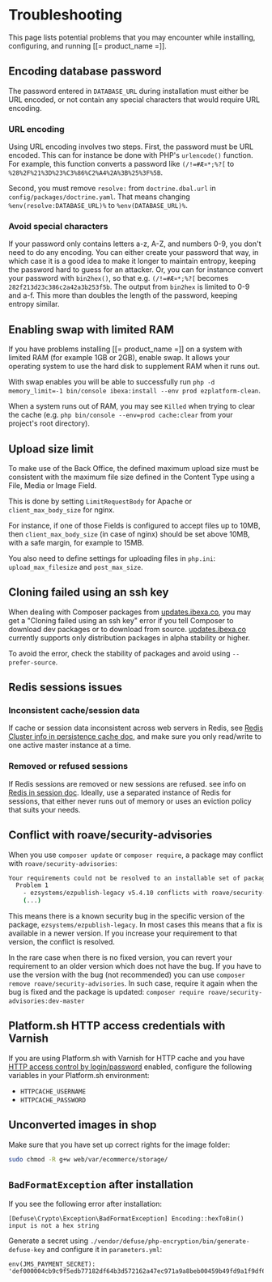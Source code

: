 # Troubleshooting

This page lists potential problems that you may encounter while installing, configuring, and running [[= product_name =]].

## Encoding database password

The password entered in `DATABASE_URL` during installation must either be URL encoded,
or not contain any special characters that would require URL encoding.

### URL encoding

Using URL encoding involves two steps. First, the password must be URL encoded. This can for instance be done with PHP's `urlencode()` function.
For example, this function converts a password like `(/!=#Æ¤*;%?[` to `%28%2F%21%3D%23%C3%86%C2%A4%2A%3B%25%3F%5B`.

Second, you must remove `resolve:` from `doctrine.dbal.url` in `config/packages/doctrine.yaml`.
That means changing `%env(resolve:DATABASE_URL)%` to `%env(DATABASE_URL)%`.

### Avoid special characters

If your password only contains letters a-z, A-Z, and numbers 0-9, you don't need to do any encoding.
You can either create your password that way, in which case it is a good idea to make it longer to maintain entropy,
keeping the password hard to guess for an attacker.
Or, you can for instance convert your password with `bin2hex()`, so that e.g. `(/!=#Æ¤*;%?[` becomes `282f213d23c386c2a42a3b253f5b`.
The output from `bin2hex` is limited to 0-9 and a-f. This more than doubles the length of the password, keeping entropy similar.

## Enabling swap with limited RAM

If you have problems installing [[= product_name =]] on a system with limited RAM (for example 1GB or 2GB), enable swap.
It allows your operating system to use the hard disk to supplement RAM when it runs out.

With swap enables you will be able to successfully run `php -d memory_limit=-1 bin/console ibexa:install --env prod ezplatform-clean`.

When a system runs out of RAM, you may see `Killed` when trying to clear the cache (e.g. `php bin/console --env=prod cache:clear` from your project's root directory).

## Upload size limit

To make use of the Back Office, the defined maximum upload size must be consistent with the maximum file size defined in the Content Type using a File, Media or Image Field.

This is done by setting `LimitRequestBody` for Apache or `client_max_body_size` for nginx.

For instance, if one of those Fields is configured to accept files up to 10MB, then `client_max_body_size` (in case of nginx) should be set above 10MB, with a safe margin, for example to 15MB.

You also need to define settings for uploading files in `php.ini`: `upload_max_filesize` and `post_max_size`.

## Cloning failed using an ssh key

When dealing with Composer packages from [updates.ibexa.co](http://updates.ibexa.co), you may get a "Cloning failed using an ssh key" error
if you tell Composer to download dev packages or to download from source.
[updates.ibexa.co](http://updates.ibexa.co) currently supports only distribution packages in alpha stability or higher.

To avoid the error, check the stability of packages and avoid using `--prefer-source`.

## Redis sessions issues

### Inconsistent cache/session data

If cache or session data inconsistent across web servers in Redis,
see [Redis Cluster info in persistence cache doc](../guide/persistence_cache.md#redis-clustering), and make sure you only read/write to
one active master instance at a time.

### Removed or refused sessions

If Redis sessions are removed or new sessions are refused.
see info on [Redis in session doc](../guide/sessions.md#cluster-setup).
Ideally, use a separated instance of Redis for sessions,
that either never runs out of memory or uses an eviction policy that suits your needs.

## Conflict with roave/security-advisories

When you use `composer update` or `composer require`, a package may conflict with `roave/security-advisories`:

``` bash
Your requirements could not be resolved to an installable set of packages.
  Problem 1
    - ezsystems/ezpublish-legacy v5.4.10 conflicts with roave/security-advisories[dev-master].
    (...)
```

This means there is a known security bug in the specific version of the package, `ezsystems/ezpublish-legacy`.
In most cases this means that a fix is available in a newer version.
If you increase your requirement to that version, the conflict is resolved.

In the rare case when there is no fixed version, you can revert your requirement to an older version which does not have the bug.
If you have to use the version with the bug (not recommended) you can use `composer remove roave/security-advisories`.
In such case, require it again when the bug is fixed and the package is updated: `composer require roave/security-advisories:dev-master` 

## Platform.sh HTTP access credentials with Varnish

If you are using Platform.sh with Varnish for HTTP cache
and you have [HTTP access control by login/password](https://docs.platform.sh/administration/web/configure-environment.html#http-access-control) enabled,
configure the following variables in your Platform.sh environment:

- `HTTPCACHE_USERNAME`
- `HTTPCACHE_PASSWORD`

## Unconverted images in shop

Make sure that you have set up correct rights for the image folder:

``` bash
sudo chmod -R g+w web/var/ecommerce/storage/
```

## `BadFormatException` after installation

If you see the following error after installation:

`[Defuse\Crypto\Exception\BadFormatException] Encoding::hexToBin() input is not a hex string`

Generate a secret using `./vendor/defuse/php-encryption/bin/generate-defuse-key` and
configure it in `parameters.yml`:

```
env(JMS_PAYMENT_SECRET): 'def000004cb9c9f5edb77182df64b3d572162a47ec971a9a8beb00459b49fd9a1f9df6991ffc817c8585f59b8c5a032b796ab520eae126c77d8a304b36af0c9acdbfa9b9'
```
